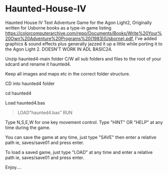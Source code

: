 # Haunted-House-IV
Haunted House IV Text Adventure Game for the Agon Light2, Originally written for Usborne books as a type-in game listing https://colorcomputerarchive.com/repo/Documents/Books/Write%20Your%20Own%20Adventure%20Programs%20(1983)(Usborne).pdf, I've added graphics & sound effects plus generally jazzed it up a little while porting it to the Agon Light 2.
DOESN'T WORK IN ADL BASIC24.

Unzip haunted4-main folder C/W all sub folders and files to the root of your sdcard and rename it haunted4.

Keep all images and maps etc in the correct folder structure.

CD into haunted4 folder

cd haunted4

Load haunted4.bas
> LOAD"haunted4.bas"
> RUN

Type N,S,E,W for one key movement control.
Type "HINT" OR "HELP" at any time during the game.

You can save the game at any time, just type "SAVE" then enter a relative path ie, saves/save01 and press enter.

To load a saved game, just type "LOAD" at any time and enter a relative path ie, saves/save01 and press enter.

Enjoy....
